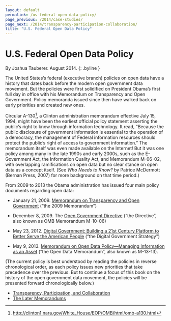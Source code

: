 ```yaml
--- 
layout: default
permalink: /us-federal-open-data-policy/
page_previous: /2014/case-studies/
page_next: /2014/transparency-participation-collaboration/
title: "U.S. Federal Open Data Policy"
---
```

U.S. Federal Open Data Policy
=============================

By Joshua Tauberer. August 2014.
{: .byline }


The United States’s federal (executive branch) policies on open data have a history that dates back before the modern open government data movement. But the policies were first solidified on President Obama’s first full day in office with his <span>Memorandum on Transparency and Open Government</span>. Policy memoranda issued since then have walked back on early priorities and created new ones.

Circular A-130[^1], a Clinton administration memorandum effective July 15, 1994, might have been the earliest official policy statement asserting the public’s right to know through information technology. It read, “Because the public disclosure of government information is essential to the operation of a democracy, the management of Federal information resources should protect the public’s right of access to government information.” The memorandum itself was even made available on the Internet! But it was one policy among many in the late 1990s and early 2000s, such as the E-Government Act, the Information Quality Act, and Memorandum M-06-02, with overlapping ramifications on open data but no clear stance on open data as a concept itself. (See *Who Needs to Know?* by Patrice McDermott (Bernan Press, 2007) for more background on that time period.)

From 2009 to 2013 the Obama administration has issued four main policy documents regarding open data:

-   January 21, 2009. [Memorandum on Transparency and Open Government](http://www.whitehouse.gov/the_press_office/TransparencyandOpenGovernment) (“the 2009 Memorandum”)

-   December 8, 2009. The [<span>Open Government Directive</span>](http://www.whitehouse.gov/sites/default/files/omb/assets/memoranda_2010/m10-06.pdf) (“the Directive”, also known as OMB Memorandum M-10-06)

-   May 23, 2012. [Digital Government: Building a 21st Century Platform to Better Serve the American People](http://www.whitehouse.gov/sites/default/files/omb/egov/digital-government/digital-government-strategy.pdf) (“the <span>Digital Government Strategy</span>”)

-   May 9, 2013. [Memorandum on Open Data Policy—Managing Information as an Asset](http://www.whitehouse.gov/sites/default/files/omb/memoranda/2013/m-13-13.pdf) (“the Open Data Memorandum”, also known as M-13-13).

(The current policy is best understood by reading the policies in reverse chronological order, as each policy issues new priorities that take precedence over the previous. But to continue a focus of this book on the history of the open government data movement, the policies will be presented forward chronologically below.)

[^1]: <http://clinton1.nara.gov/White_House/EOP/OMB/html/omb-a130.html>


* [Transparency, Participation, and Collaboration](/2014/transparency-participation-collaboration/)
* [The Later Memorandums](/2014/the-later-memorandums/)
